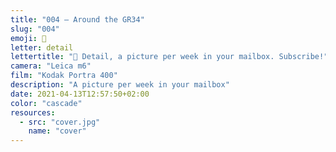 ```yaml
---
title: "004 — Around the GR34"
slug: "004"
emoji: 👀
letter: detail
lettertitle: "👀 Detail, a picture per week in your mailbox. Subscribe!"
camera: "Leica m6"
film: "Kodak Portra 400"
description: "A picture per week in your mailbox"
date: 2021-04-13T12:57:50+02:00
color: "cascade"
resources:
  - src: "cover.jpg"
    name: "cover"
---
```

